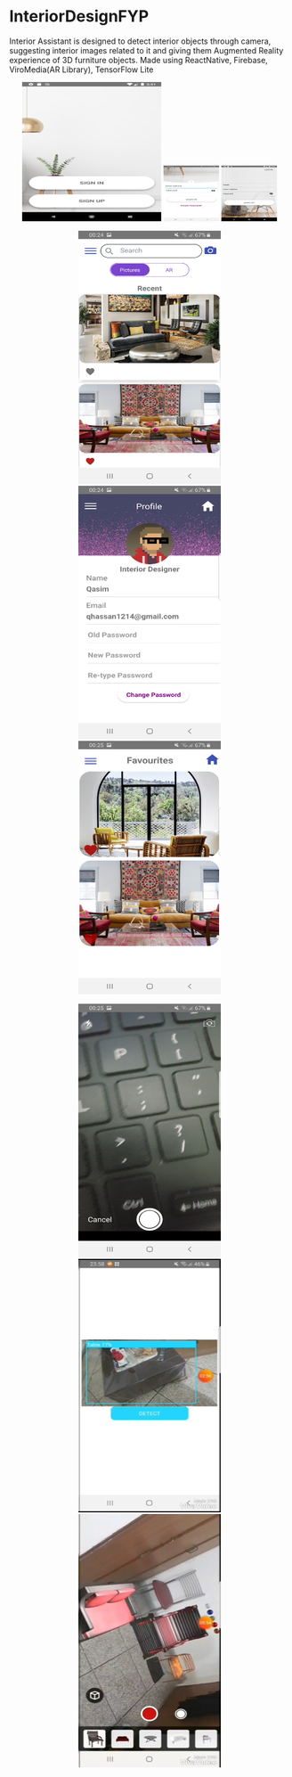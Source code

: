 # InteriorDesignFYP

Interior Assistant is designed to detect interior objects through
camera, suggesting interior images related to it and giving them
Augmented Reality experience of 3D furniture objects. 
Made using ReactNative, Firebase, ViroMedia(AR Library), TensorFlow Lite



<p align="center">
  <img src="media/Screenshot_1572864115.png" width="250" height="250">
  <img src="media/Screenshot_20200129-002406_InteriorDesign.jpg" width="100" height="100">
  <img src="media/Screenshot_1572864129.png" width="100" height="100">
</p>

<p align="center">
  <img src="media/Screenshot_20200129-002446_InteriorDesign.jpg" width="256" height="455">
  <img src="media/Screenshot_20200129-002459_InteriorDesign.jpg" width="256" height="455">
  <img src="media/Screenshot_20200129-002506_InteriorDesign.jpg" width="256" height="455">
</p>



<p align="center">
  <img src="media/Screenshot_20200129-002519_InteriorDesign.jpg" width="256" height="455">
  <img src="media/Screenshot_20200129-004849_Video Player.jpg" width="256" height="455">
  <img src="media/Screenshot_20200129-005046_Video Player.jpg" width="256" height="455">
</p>
